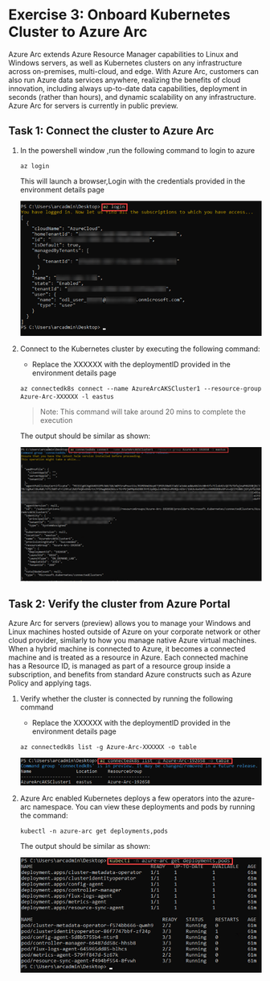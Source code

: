 # Exercise 3: Onboard Kubernetes Cluster to Azure Arc
Azure Arc extends Azure Resource Manager capabilities to Linux and Windows servers, as well as Kubernetes clusters on any infrastructure across on-premises, multi-cloud, and edge. With Azure Arc, customers can also run Azure data services anywhere, realizing the benefits of cloud innovation, including always up-to-date data capabilities, deployment in seconds (rather than hours), and dynamic scalability on any infrastructure. Azure Arc for servers is currently in public preview.

## Task 1: Connect the cluster to Azure Arc
1. In the powershell window ,run the following command to login to azure
    
   ```
   az login
   ```
   This will launch a browser,Login with the credentials provided in the environment details page
   
   ![](./images/arc-0000.png) 

2. Connect to the Kubernetes cluster by executing the following command:
   - Replace the XXXXXX with the deploymentID provided in the environment details page
   
   ```
   az connectedk8s connect --name AzureArcAKSCluster1 --resource-group Azure-Arc-XXXXXX -l eastus
   ```
   > Note: This command will take around 20 mins to complete the execution
   
   The output should be similar as shown:
   
   ![](./images/arc-0020.png) 

## Task 2: Verify the cluster from Azure Portal
Azure Arc for servers (preview) allows you to manage your Windows and Linux machines hosted outside of Azure on your corporate network or other cloud provider, similarly to how you manage native Azure virtual machines. When a hybrid machine is connected to Azure, it becomes a connected machine and is treated as a resource in Azure. Each connected machine has a Resource ID, is managed as part of a resource group inside a subscription, and benefits from standard Azure constructs such as Azure Policy and applying tags.

1. Verify whether the cluster is connected by running the following command
   
   - Replace the XXXXXX with the deploymentID provided in the environment details page

   ```
   az connectedk8s list -g Azure-Arc-XXXXXX -o table  
   ```
   ![](./images/arc-0021.png)

2. Azure Arc enabled Kubernetes deploys a few operators into the azure-arc namespace. You can view these deployments and pods by running the command:
   
   ```
   kubectl -n azure-arc get deployments,pods
   ```
   The output should be similar as shown:
   
   ![](./images/arc-0022.png) 
